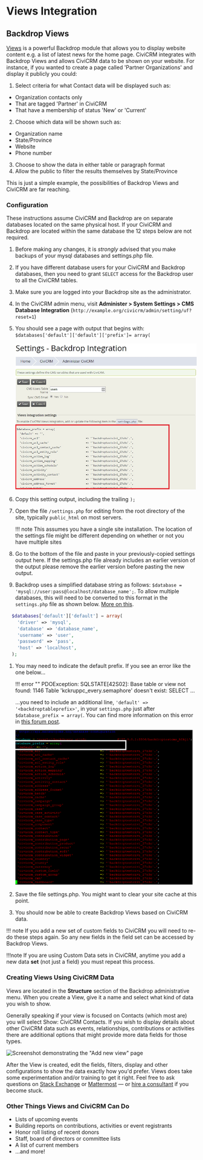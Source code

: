# Views Integration

## Backdrop Views

[Views](http://drupal.org/project/views) is a powerful Backdrop module
that allows you to display website content e.g. a list of latest news
for the home page. CiviCRM integrates with Backdrop Views and allows
CiviCRM data to be shown on your website. For instance, if you wanted to
create a page called 'Partner Organizations' and display it publicly you
could:

1. Select criteria for what Contact data will be displayed such as:
 * Organization contacts only
 * That are tagged 'Partner' in CiviCRM
 * That have a membership of status 'New' or 'Current'
2. Choose which data will be shown such as:
  * Organization name
  * State/Province
  * Website
  * Phone number
3. Choose to show the data in either table or paragraph format
4. Allow the public to filter the results themselves by State/Province

This is just a simple example, the possibilities of Backdrop Views and
CiviCRM are far reaching.

### Configuration

These instructions assume CiviCRM and Backdrop are on separate databases located on the same physical host. If your CiviCRM and Backdrop are located within the same database the 12 steps below are not required. 

1. Before making any changes, it is _strongly_ advised that you make backups of your mysql databases and settings.php file.
1. If you have different database users for your CiviCRM and Backdrop databases, then you need to grant `SELECT` access for the Backdrop user to all the CiviCRM tables.
1. Make sure you are logged into your Backdrop site as the administrator.
1. In the CiviCRM admin menu, visit **Administer > System Settings > CMS Database Integration** (`http://example.org/civicrm/admin/setting/uf?reset=1`)
1. You should see a page with output that begins with: `$databases['default']['default']['prefix']= array(`

    ![Screenshot showing the "Integration" page, with output of settings to be placed into settings.php](../../img/backdrop-views-config.png)

1. Copy this setting output, including the trailing `);`
1. Open the file `/settings.php` for editing from the root directory of the site, typically `public_html` on most servers.

    !!! note
        This assumes you have a single site installation. The location of the settings file might be different depending on whether or not you have multiple sites

1. Go to the bottom of the file and paste in your previously-copied settings output here. If the settings.php file already includes an earlier version of the output please remove the earlier version before pasting the new output. 
1. Backdrop uses a simplified database string as follows: `$database = 'mysql://user:pass@localhost/database_name';`. To allow multiple databases, this will need to be converted to this format in the `settings.php` file as shown below. [More on this](https://civicrm.stackexchange.com/questions/21085/how-do-i-get-views-working-with-civicrm-and-backdrop).

```php
  $databases['default']['default'] = array(
    'driver' => 'mysql',
    'database' => 'database_name',
    'username' => 'user',
    'password' => 'pass',
    'host' => 'localhost',
  );
```

1. You may need to indicate the default prefix. If you see an error like the one below...

    !!! error ""
        PDOException: SQLSTATE[42S02]: Base table or view not found: 1146 Table 'kckruppc_every.semaphore' doesn't exist: SELECT ...

    ...you need to include an additional line, `'default' => '<backdroptableprefix>'`, in your `settings.php` just after `$database_prefix = array(`. You can find more information on this error in [this forum post](http://forum.civicrm.org/index.php?topic=20910.0).

    ![Screenshot demonstrating where to add a table prefix in your settings](../../img/backdrop-views-settings.png)
    
1. Save the file settings.php. You might want to clear your site cache at this point.
1. You should now be able to create Backdrop Views based on CiviCRM data.

 !!! note
        If you add a new set of custom fields to CiviCRM you will need to re-do these steps again. So any new fields in the field set can be accessed by Backdrop Views. 

!!!note
If you are using Custom
Data sets in CiviCRM, anytime you add a new data **set** (not just a
field) you must repeat this process.

### Creating Views Using CiviCRM Data

Views are located in the **Structure** section of the Backdrop
administrative menu. When you create a View, give it a name and select
what kind of data you wish to show.

Generally speaking if your view is focused on Contacts (which most are)
you will select Show: CiviCRM Contacts. If you wish to display details
about other CiviCRM data such as events, relationships, contributions or
activities there are additional options that might provide more data
fields for those types.

![Screenshot demonstrating the "Add new view" page](../../img/Views-CiviCRM-Partner-1.png)

After the View is created, edit the fields, filters, display and other
configurations to show the data exactly how you'd prefer. Views does
take some experimentation and/or training to get it right. Feel free to
ask questions on [Stack Exchange](https://civicrm.stackexchange.com/) or [Mattermost](https://chat.civicrm.org)
&mdash; or [hire a
consultant](https://civicrm.org/partners-contributors) if you become stuck.

### Other Things Views and CiviCRM Can Do

-   Lists of upcoming events
-   Building reports on contributions, activities or event registrants
-   Honor roll listing of recent donors
-   Staff, board of directors or committee lists
-   A list of current members
-   ...and more!
